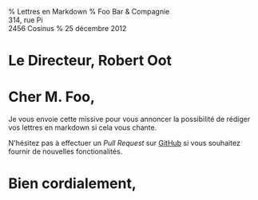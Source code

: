 % Lettres en Markdown
% Foo Bar & Compagnie  
314, rue Pi  
2456 Cosinus
% 25 décembre 2012

# Le Directeur, Robert Oot

# Cher M. Foo,

Je vous envoie cette missive pour vous annoncer la possibilité de rédiger vos lettres en markdown si cela vous chante.

N'hésitez pas à effectuer un *Pull Request* sur [GitHub](http://www.github.com) si vous souhaitez fournir de nouvelles fonctionalités.

# Bien cordialement,

